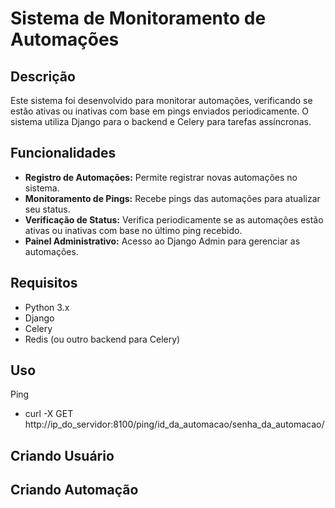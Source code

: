 # Sistema de Monitoramento de Automações

## Descrição

Este sistema foi desenvolvido para monitorar automações, verificando se estão ativas ou inativas com base em pings enviados periodicamente. O sistema utiliza Django para o backend e Celery para tarefas assíncronas.

## Funcionalidades

- **Registro de Automações:** Permite registrar novas automações no sistema.
- **Monitoramento de Pings:** Recebe pings das automações para atualizar seu status.
- **Verificação de Status:** Verifica periodicamente se as automações estão ativas ou inativas com base no último ping recebido.
- **Painel Administrativo:** Acesso ao Django Admin para gerenciar as automações.

## Requisitos

- Python 3.x
- Django
- Celery
- Redis (ou outro backend para Celery)

## Uso

Ping 
- curl -X GET http://ip_do_servidor:8100/ping/id_da_automacao/senha_da_automacao/


## Criando Usuário



## Criando Automação

